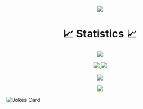 <div align=center>
<p  align="center">
<img src="https://user-images.githubusercontent.com/73097560/115834477-dbab4500-a447-11eb-908a-139a6edaec5c.gif">             
<br>

# 📈 Statistics 📈
![](https://komarev.com/ghpvc/?username=ilija-mihajlovic&color=447ff7&label=Visitor+count)

<p align="center">
  <a href="https://github.com/ilija-mihajlovic">
    <img src="https://github-readme-stats.vercel.app/api?username=ilija-mihajlovic&show_icons=true&theme=github_dark&hide_border=true" />
    <img src="https://github-readme-streak-stats.herokuapp.com/?user=ilija-mihajlovic&theme=github-dark-blue&hide_border=true" />

[//]: # (    <img src="https://activity-graph.herokuapp.com/graph?username=ilija-mihajlovic&theme=react-dark" />)
</a>
</p>


<p  align="center">
<img src="https://user-images.githubusercontent.com/73097560/115834477-dbab4500-a447-11eb-908a-139a6edaec5c.gif">             
<br>

</div>

<p  align="center">
<img src="https://raw.githubusercontent.com/ilija-mihajlovic/ilija-mihajlovic/output/github-contribution-grid-snake.svg" />
  
![Jokes Card](https://readme-jokes.vercel.app/api?hideBorder)

